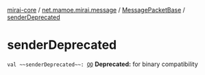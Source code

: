 [mirai-core](../../index.md) / [net.mamoe.mirai.message](../index.md) / [MessagePacketBase](index.md) / [senderDeprecated](./sender-deprecated.md)

# senderDeprecated

`val ~~senderDeprecated~~: `[`QQ`](../../net.mamoe.mirai.contact/-q-q/index.md)
**Deprecated:** for binary compatibility

